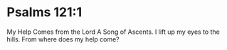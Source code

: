 # Psalms 121:1

My Help Comes from the Lord A Song of Ascents. I lift up my eyes to the hills. From where does my help come?
